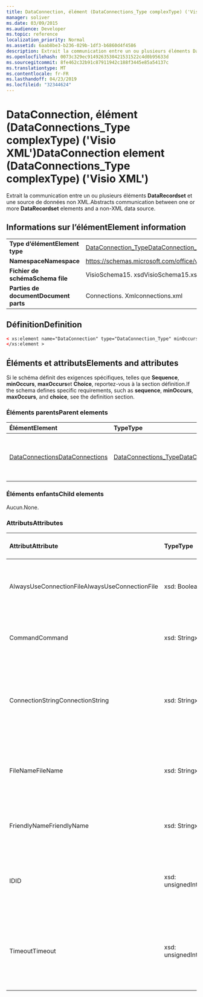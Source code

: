 ```yaml
---
title: DataConnection, élément (DataConnections_Type complexType) ('Visio XML')
manager: soliver
ms.date: 03/09/2015
ms.audience: Developer
ms.topic: reference
localization_priority: Normal
ms.assetid: 6aab8be3-b236-029b-1df3-b6860d4f4586
description: Extrait la communication entre un ou plusieurs éléments DataRecordset et une source de données non XML.
ms.openlocfilehash: 0073c329ec9149263530421531522c4d0b95633d
ms.sourcegitcommit: 8fe462c32b91c87911942c188f3445e85a54137c
ms.translationtype: MT
ms.contentlocale: fr-FR
ms.lasthandoff: 04/23/2019
ms.locfileid: "32344624"
---
```

# <a name="dataconnection-element-dataconnectionstype-complextype-visio-xml"></a><span data-ttu-id="06b09-103">DataConnection, élément (DataConnections_Type complexType) ('Visio XML')</span><span class="sxs-lookup"><span data-stu-id="06b09-103">DataConnection element (DataConnections_Type complexType) ('Visio XML')</span></span>

<span data-ttu-id="06b09-104">Extrait la communication entre un ou plusieurs éléments **DataRecordset** et une source de données non XML.</span><span class="sxs-lookup"><span data-stu-id="06b09-104">Abstracts communication between one or more **DataRecordset** elements and a non-XML data source.</span></span> 
  
## <a name="element-information"></a><span data-ttu-id="06b09-105">Informations sur l’élément</span><span class="sxs-lookup"><span data-stu-id="06b09-105">Element information</span></span>

|||
|:-----|:-----|
|<span data-ttu-id="06b09-106">**Type d’élément**</span><span class="sxs-lookup"><span data-stu-id="06b09-106">**Element type**</span></span> <br/> |[<span data-ttu-id="06b09-107">DataConnection_Type</span><span class="sxs-lookup"><span data-stu-id="06b09-107">DataConnection_Type</span></span>](dataconnection_type-complextypevisio-xml.md) <br/> |
|<span data-ttu-id="06b09-108">**Namespace**</span><span class="sxs-lookup"><span data-stu-id="06b09-108">**Namespace**</span></span> <br/> |https://schemas.microsoft.com/office/visio/2012/main  <br/> |
|<span data-ttu-id="06b09-109">**Fichier de schéma**</span><span class="sxs-lookup"><span data-stu-id="06b09-109">**Schema file**</span></span> <br/> |<span data-ttu-id="06b09-110">VisioSchema15. xsd</span><span class="sxs-lookup"><span data-stu-id="06b09-110">VisioSchema15.xsd</span></span>  <br/> |
|<span data-ttu-id="06b09-111">**Parties de document**</span><span class="sxs-lookup"><span data-stu-id="06b09-111">**Document parts**</span></span> <br/> |<span data-ttu-id="06b09-112">Connections. Xml</span><span class="sxs-lookup"><span data-stu-id="06b09-112">connections.xml</span></span>  <br/> |
   
## <a name="definition"></a><span data-ttu-id="06b09-113">Définition</span><span class="sxs-lookup"><span data-stu-id="06b09-113">Definition</span></span>

```XML
< xs:element name="DataConnection" type="DataConnection_Type" minOccurs="1" maxOccurs="unbounded" >
</xs:element >
```

## <a name="elements-and-attributes"></a><span data-ttu-id="06b09-114">Éléments et attributs</span><span class="sxs-lookup"><span data-stu-id="06b09-114">Elements and attributes</span></span>

<span data-ttu-id="06b09-115">Si le schéma définit des exigences spécifiques, telles que **Sequence**, **minOccurs**, **maxOccurs**et **Choice**, reportez-vous à la section définition.</span><span class="sxs-lookup"><span data-stu-id="06b09-115">If the schema defines specific requirements, such as **sequence**, **minOccurs**, **maxOccurs**, and **choice**, see the definition section.</span></span> 
  
### <a name="parent-elements"></a><span data-ttu-id="06b09-116">Éléments parents</span><span class="sxs-lookup"><span data-stu-id="06b09-116">Parent elements</span></span>

|<span data-ttu-id="06b09-117">**Élément**</span><span class="sxs-lookup"><span data-stu-id="06b09-117">**Element**</span></span>|<span data-ttu-id="06b09-118">**Type**</span><span class="sxs-lookup"><span data-stu-id="06b09-118">**Type**</span></span>|<span data-ttu-id="06b09-119">**Description**</span><span class="sxs-lookup"><span data-stu-id="06b09-119">**Description**</span></span>|
|:-----|:-----|:-----|
|[<span data-ttu-id="06b09-120">DataConnections</span><span class="sxs-lookup"><span data-stu-id="06b09-120">DataConnections</span></span>](dataconnections-elementvisio-xml.md) <br/> |[<span data-ttu-id="06b09-121">DataConnections_Type</span><span class="sxs-lookup"><span data-stu-id="06b09-121">DataConnections_Type</span></span>](dataconnections_type-complextypevisio-xml.md) <br/> |<span data-ttu-id="06b09-122">Contient les éléments **DataConnection** pour le document.</span><span class="sxs-lookup"><span data-stu-id="06b09-122">Contains the **DataConnection** elements for the document.</span></span>  <br/> |
   
### <a name="child-elements"></a><span data-ttu-id="06b09-123">Éléments enfants</span><span class="sxs-lookup"><span data-stu-id="06b09-123">Child elements</span></span>

<span data-ttu-id="06b09-124">Aucun.</span><span class="sxs-lookup"><span data-stu-id="06b09-124">None.</span></span>
  
### <a name="attributes"></a><span data-ttu-id="06b09-125">Attributs</span><span class="sxs-lookup"><span data-stu-id="06b09-125">Attributes</span></span>

|<span data-ttu-id="06b09-126">**Attribut**</span><span class="sxs-lookup"><span data-stu-id="06b09-126">**Attribute**</span></span>|<span data-ttu-id="06b09-127">**Type**</span><span class="sxs-lookup"><span data-stu-id="06b09-127">**Type**</span></span>|<span data-ttu-id="06b09-128">**Obligatoire**</span><span class="sxs-lookup"><span data-stu-id="06b09-128">**Required**</span></span>|<span data-ttu-id="06b09-129">**Description**</span><span class="sxs-lookup"><span data-stu-id="06b09-129">**Description**</span></span>|<span data-ttu-id="06b09-130">**Valeurs possibles**</span><span class="sxs-lookup"><span data-stu-id="06b09-130">**Possible values**</span></span>|
|:-----|:-----|:-----|:-----|:-----|
|<span data-ttu-id="06b09-131">AlwaysUseConnectionFile</span><span class="sxs-lookup"><span data-stu-id="06b09-131">AlwaysUseConnectionFile</span></span>  <br/> |<span data-ttu-id="06b09-132">xsd: Boolean</span><span class="sxs-lookup"><span data-stu-id="06b09-132">xsd:boolean</span></span>  <br/> |<span data-ttu-id="06b09-133">facultatif</span><span class="sxs-lookup"><span data-stu-id="06b09-133">optional</span></span>  <br/> |<span data-ttu-id="06b09-134">La valeur par défaut est false.</span><span class="sxs-lookup"><span data-stu-id="06b09-134">The default value is false.</span></span> <span data-ttu-id="06b09-135">Voir la section Remarques pour plus d'informations.</span><span class="sxs-lookup"><span data-stu-id="06b09-135">See Remarks for more information.</span></span>  <br/> |<span data-ttu-id="06b09-136">Valeurs du type xsd: Boolean.</span><span class="sxs-lookup"><span data-stu-id="06b09-136">Values of the xsd:boolean type.</span></span>  <br/> |
|<span data-ttu-id="06b09-137">Command</span><span class="sxs-lookup"><span data-stu-id="06b09-137">Command</span></span>  <br/> |<span data-ttu-id="06b09-138">xsd: String</span><span class="sxs-lookup"><span data-stu-id="06b09-138">xsd:string</span></span>  <br/> |<span data-ttu-id="06b09-139">facultatif</span><span class="sxs-lookup"><span data-stu-id="06b09-139">optional</span></span>  <br/> |<span data-ttu-id="06b09-140">Chaîne de commande utilisée pour interroger la source de données.</span><span class="sxs-lookup"><span data-stu-id="06b09-140">The command string used to query the data source.</span></span>  <br/> |<span data-ttu-id="06b09-141">Valeurs du type xsd: String.</span><span class="sxs-lookup"><span data-stu-id="06b09-141">Values of the xsd:string type.</span></span>  <br/> |
|<span data-ttu-id="06b09-142">ConnectionString</span><span class="sxs-lookup"><span data-stu-id="06b09-142">ConnectionString</span></span>  <br/> |<span data-ttu-id="06b09-143">xsd: String</span><span class="sxs-lookup"><span data-stu-id="06b09-143">xsd:string</span></span>  <br/> |<span data-ttu-id="06b09-144">facultatif</span><span class="sxs-lookup"><span data-stu-id="06b09-144">optional</span></span>  <br/> |<span data-ttu-id="06b09-145">Chaîne de connexion qui définit les paramètres nécessaires pour se connecter à une source de données.</span><span class="sxs-lookup"><span data-stu-id="06b09-145">The connection string that defines the parameters necessary to connect to a data source.</span></span>  <br/> |<span data-ttu-id="06b09-146">Valeurs du type xsd: String.</span><span class="sxs-lookup"><span data-stu-id="06b09-146">Values of the xsd:string type.</span></span>  <br/> |
|<span data-ttu-id="06b09-147">FileName</span><span class="sxs-lookup"><span data-stu-id="06b09-147">FileName</span></span>  <br/> |<span data-ttu-id="06b09-148">xsd: String</span><span class="sxs-lookup"><span data-stu-id="06b09-148">xsd:string</span></span>  <br/> |<span data-ttu-id="06b09-149">obligatoire</span><span class="sxs-lookup"><span data-stu-id="06b09-149">required</span></span>  <br/> |<span data-ttu-id="06b09-150">Nom du fichier de connexion.</span><span class="sxs-lookup"><span data-stu-id="06b09-150">The name of the connection file.</span></span> <span data-ttu-id="06b09-151">Voir la section Remarques pour plus d'informations.</span><span class="sxs-lookup"><span data-stu-id="06b09-151">See Remarks for more information.</span></span>  <br/> |<span data-ttu-id="06b09-152">Valeurs du type xsd: String.</span><span class="sxs-lookup"><span data-stu-id="06b09-152">Values of the xsd:string type.</span></span>  <br/> |
|<span data-ttu-id="06b09-153">FriendlyName</span><span class="sxs-lookup"><span data-stu-id="06b09-153">FriendlyName</span></span>  <br/> |<span data-ttu-id="06b09-154">xsd: String</span><span class="sxs-lookup"><span data-stu-id="06b09-154">xsd:string</span></span>  <br/> |<span data-ttu-id="06b09-155">facultatif</span><span class="sxs-lookup"><span data-stu-id="06b09-155">optional</span></span>  <br/> |<span data-ttu-id="06b09-156">Un nom fourni par l'utilisateur pour la connexion de données.</span><span class="sxs-lookup"><span data-stu-id="06b09-156">A user provided name for the data connection.</span></span>  <br/> |<span data-ttu-id="06b09-157">Valeurs du type xsd: String.</span><span class="sxs-lookup"><span data-stu-id="06b09-157">Values of the xsd:string type.</span></span>  <br/> |
|<span data-ttu-id="06b09-158">ID</span><span class="sxs-lookup"><span data-stu-id="06b09-158">ID</span></span>  <br/> |<span data-ttu-id="06b09-159">xsd: unsignedInt</span><span class="sxs-lookup"><span data-stu-id="06b09-159">xsd:unsignedInt</span></span>  <br/> |<span data-ttu-id="06b09-160">obligatoire</span><span class="sxs-lookup"><span data-stu-id="06b09-160">required</span></span>  <br/> |<span data-ttu-id="06b09-161">ID attribué par Visio pour une connexion donnée, unique dans le document.</span><span class="sxs-lookup"><span data-stu-id="06b09-161">The ID assigned by Visio for a given connection, unique within the document.</span></span>  <br/> |<span data-ttu-id="06b09-162">Valeurs du type xsd: unsignedInt.</span><span class="sxs-lookup"><span data-stu-id="06b09-162">Values of the xsd:unsignedInt type.</span></span>  <br/> |
|<span data-ttu-id="06b09-163">Timeout</span><span class="sxs-lookup"><span data-stu-id="06b09-163">Timeout</span></span>  <br/> |<span data-ttu-id="06b09-164">xsd: unsignedInt</span><span class="sxs-lookup"><span data-stu-id="06b09-164">xsd:unsignedInt</span></span>  <br/> |<span data-ttu-id="06b09-165">facultatif</span><span class="sxs-lookup"><span data-stu-id="06b09-165">optional</span></span>  <br/> |<span data-ttu-id="06b09-166">Temps d'attente en minutes lors d'une tentative d'établissement d'une connexion avant la fin de la tentative.</span><span class="sxs-lookup"><span data-stu-id="06b09-166">The wait time in minutes while trying to establish a connection before terminating the attempt.</span></span>  <br/> |<span data-ttu-id="06b09-167">Valeurs du type xsd: unsignedInt.</span><span class="sxs-lookup"><span data-stu-id="06b09-167">Values of the xsd:unsignedInt type.</span></span>  <br/> |
   

